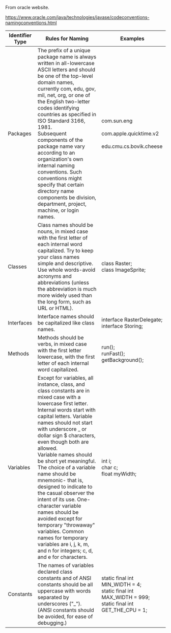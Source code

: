 From oracle website.

https://www.oracle.com/java/technologies/javase/codeconventions-namingconventions.html

| Identifier Type | 	Rules for Naming                                                                                                                                                                                                                                                                                                                                                                                                                                                                                                                                                                                                                                        | 	Examples                                                                                                       |
|-----------------|----------------------------------------------------------------------------------------------------------------------------------------------------------------------------------------------------------------------------------------------------------------------------------------------------------------------------------------------------------------------------------------------------------------------------------------------------------------------------------------------------------------------------------------------------------------------------------------------------------------------------------------------------------|-----------------------------------------------------------------------------------------------------------------|
| Packages        | The prefix of a unique package name is always written in all-lowercase ASCII letters and should be one of the top-level domain names, currently com, edu, gov, mil, net, org, or one of the English two-letter codes identifying countries as specified in ISO Standard 3166, 1981.<br>Subsequent components of the package name vary according to an organization's own internal naming conventions. Such conventions might specify that certain directory name components be division, department, project, machine, or login names.                                                                                                                   | com.sun.eng<br><br>com.apple.quicktime.v2<br><br>edu.cmu.cs.bovik.cheese                                        |
| Classes         | 	Class names should be nouns, in mixed case with the first letter of each internal word capitalized. Try to keep your class names simple and descriptive. Use whole words-avoid acronyms and abbreviations (unless the abbreviation is much more widely used than the long form, such as URL or HTML).                                                                                                                                                                                                                                                                                                                                                   | 	class Raster;<br>class ImageSprite;                                                                            |
| Interfaces      | 	Interface names should be capitalized like class names.                                                                                                                                                                                                                                                                                                                                                                                                                                                                                                                                                                                                 | interface RasterDelegate;<br>interface Storing;                                                                 |
| Methods         | 	Methods should be verbs, in mixed case with the first letter lowercase, with the first letter of each internal word capitalized.                                                                                                                                                                                                                                                                                                                                                                                                                                                                                                                        | 	run();<br>runFast();<br>getBackground();                                                                       |
| Variables       | 	Except for variables, all instance, class, and class constants are in mixed case with a lowercase first letter. Internal words start with capital letters. Variable names should not start with underscore _ or dollar sign $ characters, even though both are allowed.<br>Variable names should be short yet meaningful. The choice of a variable name should be mnemonic- that is, designed to indicate to the casual observer the intent of its use. One-character variable names should be avoided except for temporary "throwaway" variables. Common names for temporary variables are i, j, k, m, and n for integers; c, d, and e for characters. | int i;<br>char c;<br>float myWidth;                                                                             |
| Constants       | 	The names of variables declared class constants and of ANSI constants should be all uppercase with words separated by underscores ("_"). (ANSI constants should be avoided, for ease of debugging.)                                                                                                                                                                                                                                                                                                                                                                                                                                                     | static final int MIN_WIDTH = 4;<br>static final int MAX_WIDTH = 999;<br>static final int GET_THE_CPU = 1;       |